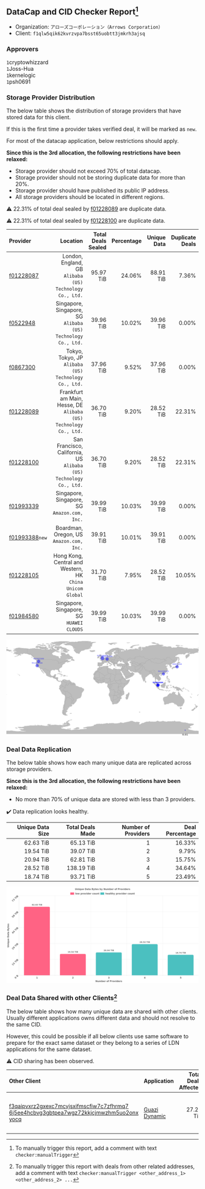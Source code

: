 ## DataCap and CID Checker Report[^1]
 - Organization: `アローズコーポレーション（Arrows Corporation）`
 - Client: `f1qlw5qik62kvrzvpa7bsst65uobtt3jmkrh3ajsq`
### Approvers
`1`cryptowhizzard<br/>`1`Joss-Hua<br/>`1`kernelogic<br/>`1`psh0691

### Storage Provider Distribution
The below table shows the distribution of storage providers that have stored data for this client.

If this is the first time a provider takes verified deal, it will be marked as `new`.

For most of the datacap application, below restrictions should apply.

**Since this is the 3rd allocation, the following restrictions have been relaxed:**
 - Storage provider should not exceed 70% of total datacap.
 - Storage provider should not be storing duplicate data for more than 20%.
 - Storage provider should have published its public IP address.
 - All storage providers should be located in different regions.

⚠️ 22.31% of total deal sealed by [f01228089](https://filfox.info/en/address/f01228089) are duplicate data.

⚠️ 22.31% of total deal sealed by [f01228100](https://filfox.info/en/address/f01228100) are duplicate data.

| Provider                                                    |                                                              Location | Total Deals Sealed | Percentage | Unique Data | Duplicate Deals |
| :---------------------------------------------------------- | --------------------------------------------------------------------: | -----------------: | ---------: | ----------: | --------------: |
| [f01228087](https://filfox.info/en/address/f01228087)       |           London, England, GB<br/>`Alibaba (US) Technology Co., Ltd.` |          95.97 TiB |     24.06% |   88.91 TiB |           7.36% |
| [f0522948](https://filfox.info/en/address/f0522948)         |      Singapore, Singapore, SG<br/>`Alibaba (US) Technology Co., Ltd.` |          39.96 TiB |     10.02% |   39.96 TiB |           0.00% |
| [f0867300](https://filfox.info/en/address/f0867300)         |              Tokyo, Tokyo, JP<br/>`Alibaba (US) Technology Co., Ltd.` |          37.96 TiB |      9.52% |   37.96 TiB |           0.00% |
| [f01228089](https://filfox.info/en/address/f01228089)       |  Frankfurt am Main, Hesse, DE<br/>`Alibaba (US) Technology Co., Ltd.` |          36.70 TiB |      9.20% |   28.52 TiB |          22.31% |
| [f01228100](https://filfox.info/en/address/f01228100)       | San Francisco, California, US<br/>`Alibaba (US) Technology Co., Ltd.` |          36.70 TiB |      9.20% |   28.52 TiB |          22.31% |
| [f01993339](https://filfox.info/en/address/f01993339)       |                       Singapore, Singapore, SG<br/>`Amazon.com, Inc.` |          39.99 TiB |     10.03% |   39.99 TiB |           0.00% |
| [f01993388](https://filfox.info/en/address/f01993388)`new`  |                           Boardman, Oregon, US<br/>`Amazon.com, Inc.` |          39.91 TiB |     10.01% |   39.91 TiB |           0.00% |
| [f01228105](https://filfox.info/en/address/f01228105)       |          Hong Kong, Central and Western, HK<br/>`China Unicom Global` |          31.70 TiB |      7.95% |   28.52 TiB |          10.05% |
| [f01984580](https://filfox.info/en/address/f01984580)       |                          Singapore, Singapore, SG<br/>`HUAWEI CLOUDS` |          39.99 TiB |     10.03% |   39.99 TiB |           0.00% |

<img src="https://raw.githubusercontent.com/data-preservation-programs/filplus-checker-assets/main/filecoin-project/filecoin-plus-large-datasets/issues/1225/1683799635327.png"/>

### Deal Data Replication
The below table shows how each many unique data are replicated across storage providers.


**Since this is the 3rd allocation, the following restrictions have been relaxed:**
- No more than 70% of unique data are stored with less than 3 providers.

✔️ Data replication looks healthy.

| Unique Data Size | Total Deals Made | Number of Providers | Deal Percentage |
| ---------------: | ---------------: | ------------------: | --------------: |
|        62.63 TiB |        65.13 TiB |                   1 |          16.33% |
|        19.54 TiB |        39.07 TiB |                   2 |           9.79% |
|        20.94 TiB |        62.81 TiB |                   3 |          15.75% |
|        28.52 TiB |       138.19 TiB |                   4 |          34.64% |
|        18.74 TiB |        93.71 TiB |                   5 |          23.49% |

<img src="https://raw.githubusercontent.com/data-preservation-programs/filplus-checker-assets/main/filecoin-project/filecoin-plus-large-datasets/issues/1225/1683799636094.png"/>

### Deal Data Shared with other Clients[^3]
The below table shows how many unique data are shared with other clients.
Usually different applications owns different data and should not resolve to the same CID.

However, this could be possible if all below clients use same software to prepare for the exact same dataset or they belong to a series of LDN applications for the same dataset.

⚠️ CID sharing has been observed.

| Other Client                                                                                                                                                                                                              | Application                                                                                    | Total Deals Affected | Unique CIDs | Approvers                                                                                                      |
| :------------------------------------------------------------------------------------------------------------------------------------------------------------------------------------------------------------------------ | :--------------------------------------------------------------------------------------------- | -------------------: | ----------: | :------------------------------------------------------------------------------------------------------------- |
| [f3qaipvxrz2gxexc7mcvjsxifmscfiw7c7zfhrmq7<br/>6j5ee4hcbvg3gbtpea7wgz72kkjcjmwzhm5uo2onx<br/>yocq](https://filfox.info/en/address/f3qaipvxrz2gxexc7mcvjsxifmscfiw7c7zfhrmq76j5ee4hcbvg3gbtpea7wgz72kkjcjmwzhm5uo2onxyocq) | [Guazi Dynamic ](https://github.com/filecoin-project/filecoin-plus-large-datasets/issues/1337) |            27.25 TiB |         218 | `2`cryptowhizzard<br/>`2`kernelogic<br/>`1`laurarenpanda<br/>`1`liyunzhi-666<br/>`1`mikezli<br/>`1`newwebgroup |

[^1]: To manually trigger this report, add a comment with text `checker:manualTrigger`

[^2]: Deals from those addresses are combined into this report as they are specified with `checker:manualTrigger`

[^3]: To manually trigger this report with deals from other related addresses, add a comment with text `checker:manualTrigger <other_address_1> <other_address_2> ...`
